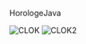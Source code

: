 HorologeJava

![CLOK](https://user-images.githubusercontent.com/63661281/130988627-01959c3a-aaf8-41f5-a657-6455f2de5f7f.png)
![CLOK2](https://user-images.githubusercontent.com/63661281/130988657-2c6edca4-62d8-4055-aa16-0ea654775b4c.png)

